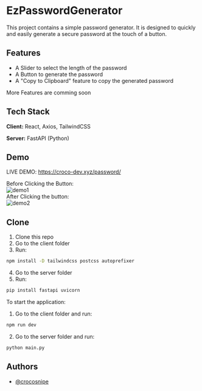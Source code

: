 
# EzPasswordGenerator

This project contains a simple password generator. It is designed to quickly and easily generate a secure password at the touch of a button.


## Features

- A Slider to select the length of the password
- A Button to generate the password
- A "Copy to Clipboard" feature to copy the generated password

More Features are comming soon

## Tech Stack

**Client:** React, Axios, TailwindCSS

**Server:** FastAPI (Python)

## Demo
LIVE DEMO: https://croco-dev.xyz/password/

Before Clicking the Button:<br />
![demo1](https://i.ibb.co/fQv3T9d/Screenshot-2024-02-24-214639.png) <br />
After Clicking the button:<br />
![demo2](https://i.ibb.co/7NJbdwG/Screenshot-2024-02-24-214653.png)


## Clone
1. Clone this repo
2. Go to the client folder
3. Run: 
```bash
npm install -D tailwindcss postcss autoprefixer
```
4. Go to the server folder
5. Run: 
```bash
pip install fastapi uvicorn
```

To start the application:
1. Go to the client folder and run: 
```bash
npm run dev
```
2. Go to the server folder and run: 
```bash
python main.py
```
## Authors

- [@crocosnipe](https://www.github.com/crocosnipe)

